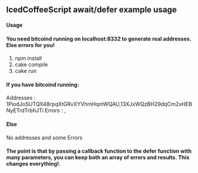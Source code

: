## IcedCoffeeScript await/defer example usage

#### Usage

#### You need bitcoind running on localhost:8332 to generate real addresses. Else errors for you!

1. npm install
2. cake compile
3. cake run

#### If you have bitcoind running:

Addresses : 1PiodJoSUTQX48rpqXtGRvXYVhmHqmWQAU,13XJxWQzBH29dqCm2xHEBNyETrdTrbhJTi
Errors : ,

#### Else

No addresses and some Errors

#### The point is that by passing a callback function to the defer function with many parameters, you can keep both an array of errors and results. This changes everything!.